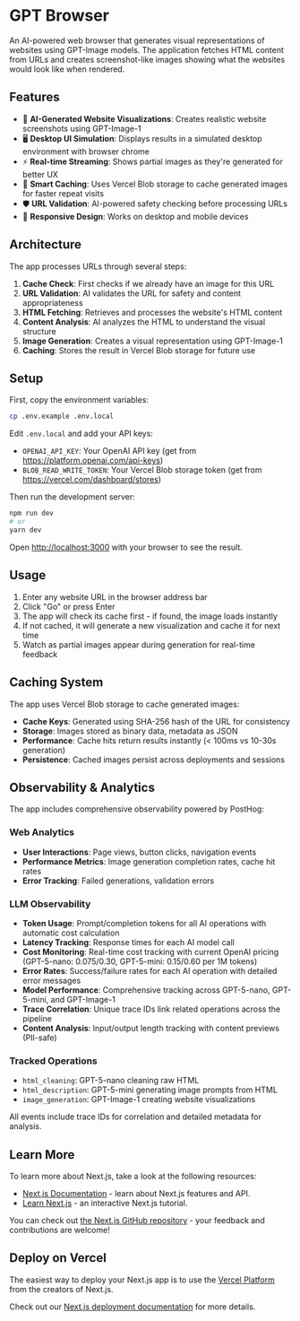 # GPT Browser

An AI-powered web browser that generates visual representations of websites using GPT-Image models. The application fetches HTML content from URLs and creates screenshot-like images showing what the websites would look like when rendered.

## Features

- 🎨 **AI-Generated Website Visualizations**: Creates realistic website screenshots using GPT-Image-1
- 🖥️ **Desktop UI Simulation**: Displays results in a simulated desktop environment with browser chrome  
- ⚡ **Real-time Streaming**: Shows partial images as they're generated for better UX
- 🔄 **Smart Caching**: Uses Vercel Blob storage to cache generated images for faster repeat visits
- 🛡️ **URL Validation**: AI-powered safety checking before processing URLs
- 📱 **Responsive Design**: Works on desktop and mobile devices

## Architecture

The app processes URLs through several steps:
1. **Cache Check**: First checks if we already have an image for this URL
2. **URL Validation**: AI validates the URL for safety and content appropriateness
3. **HTML Fetching**: Retrieves and processes the website's HTML content
4. **Content Analysis**: AI analyzes the HTML to understand the visual structure
5. **Image Generation**: Creates a visual representation using GPT-Image-1
6. **Caching**: Stores the result in Vercel Blob storage for future use

## Setup

First, copy the environment variables:

```bash
cp .env.example .env.local
```

Edit `.env.local` and add your API keys:
- `OPENAI_API_KEY`: Your OpenAI API key (get from https://platform.openai.com/api-keys)
- `BLOB_READ_WRITE_TOKEN`: Your Vercel Blob storage token (get from https://vercel.com/dashboard/stores)

Then run the development server:

```bash
npm run dev
# or
yarn dev
```

Open [http://localhost:3000](http://localhost:3000) with your browser to see the result.

## Usage

1. Enter any website URL in the browser address bar
2. Click "Go" or press Enter
3. The app will check its cache first - if found, the image loads instantly
4. If not cached, it will generate a new visualization and cache it for next time
5. Watch as partial images appear during generation for real-time feedback

## Caching System

The app uses Vercel Blob storage to cache generated images:

- **Cache Keys**: Generated using SHA-256 hash of the URL for consistency
- **Storage**: Images stored as binary data, metadata as JSON
- **Performance**: Cache hits return results instantly (< 100ms vs 10-30s generation)
- **Persistence**: Cached images persist across deployments and sessions

## Observability & Analytics

The app includes comprehensive observability powered by PostHog:

### Web Analytics
- **User Interactions**: Page views, button clicks, navigation events
- **Performance Metrics**: Image generation completion rates, cache hit rates
- **Error Tracking**: Failed generations, validation errors

### LLM Observability  
- **Token Usage**: Prompt/completion tokens for all AI operations with automatic cost calculation
- **Latency Tracking**: Response times for each AI model call
- **Cost Monitoring**: Real-time cost tracking with current OpenAI pricing (GPT-5-nano: $0.075/$0.30, GPT-5-mini: $0.15/$0.60 per 1M tokens)
- **Error Rates**: Success/failure rates for each AI operation with detailed error messages
- **Model Performance**: Comprehensive tracking across GPT-5-nano, GPT-5-mini, and GPT-Image-1
- **Trace Correlation**: Unique trace IDs link related operations across the pipeline
- **Content Analysis**: Input/output length tracking with content previews (PII-safe)

### Tracked Operations
- `html_cleaning`: GPT-5-nano cleaning raw HTML
- `html_description`: GPT-5-mini generating image prompts from HTML
- `image_generation`: GPT-Image-1 creating website visualizations

All events include trace IDs for correlation and detailed metadata for analysis.

## Learn More

To learn more about Next.js, take a look at the following resources:

- [Next.js Documentation](https://nextjs.org/docs) - learn about Next.js features and API.
- [Learn Next.js](https://nextjs.org/learn) - an interactive Next.js tutorial.

You can check out [the Next.js GitHub repository](https://github.com/vercel/next.js) - your feedback and contributions are welcome!

## Deploy on Vercel

The easiest way to deploy your Next.js app is to use the [Vercel Platform](https://vercel.com/new?utm_medium=default-template&filter=next.js&utm_source=create-next-app&utm_campaign=create-next-app-readme) from the creators of Next.js.

Check out our [Next.js deployment documentation](https://nextjs.org/docs/app/building-your-application/deploying) for more details.
